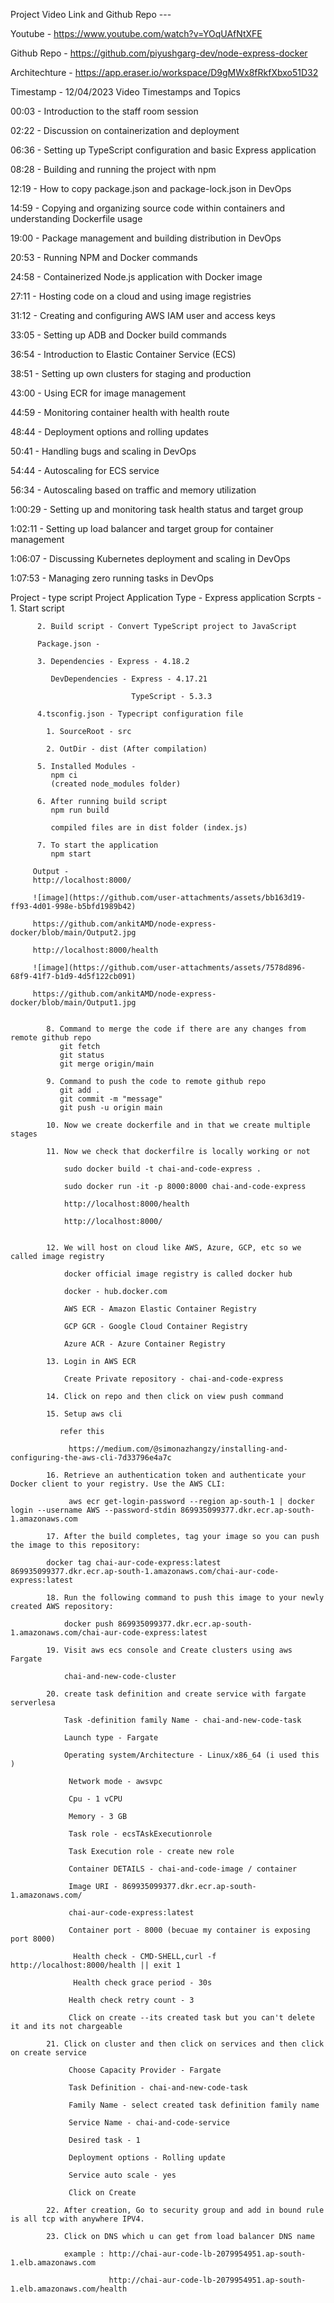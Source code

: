 Project Video Link and Github Repo ---

Youtube - https://www.youtube.com/watch?v=YOqUAfNtXFE

Github Repo - https://github.com/piyushgarg-dev/node-express-docker

Architechture - https://app.eraser.io/workspace/D9gMWx8fRkfXbxo51D32


Timestamp - 12/04/2023
Video Timestamps and Topics

00:03 - Introduction to the staff room session

02:22 - Discussion on containerization and deployment

06:36 - Setting up TypeScript configuration and basic Express application

08:28 - Building and running the project with npm

12:19 - How to copy package.json and package-lock.json in DevOps

14:59 - Copying and organizing source code within containers and understanding Dockerfile usage

19:00 - Package management and building distribution in DevOps

20:53 - Running NPM and Docker commands

24:58 - Containerized Node.js application with Docker image

27:11 - Hosting code on a cloud and using image registries

31:12 - Creating and configuring AWS IAM user and access keys

33:05 - Setting up ADB and Docker build commands

36:54 - Introduction to Elastic Container Service (ECS)

38:51 - Setting up own clusters for staging and production

43:00 - Using ECR for image management

44:59 - Monitoring container health with health route

48:44 - Deployment options and rolling updates

50:41 - Handling bugs and scaling in DevOps

54:44 - Autoscaling for ECS service

56:34 - Autoscaling based on traffic and memory utilization

1:00:29 - Setting up and monitoring task health status and target group

1:02:11 - Setting up load balancer and target group for container management

1:06:07 - Discussing Kubernetes deployment and scaling in DevOps

1:07:53 - Managing zero running tasks in DevOps

Project - type script Project
Application Type - Express application
Scrpts -  1. Start script 
         
          2. Build script - Convert TypeScript project to JavaScript
          
          Package.json -

          3. Dependencies - Express - 4.18.2
             
             DevDependencies - Express - 4.17.21 
                               
                               TypeScript - 5.3.3  

          4.tsconfig.json - Typecript configuration file
            
            1. SourceRoot - src
            
            2. OutDir - dist (After compilation)
          
          5. Installed Modules -
             npm ci 
             (created node_modules folder) 

          6. After running build script
             npm run build

             compiled files are in dist folder (index.js)

          7. To start the application
             npm start

         Output - 
         http://localhost:8000/
         
         ![image](https://github.com/user-attachments/assets/bb163d19-ff93-4d01-998e-b5bfd1989b42)

         https://github.com/ankitAMD/node-express-docker/blob/main/Output2.jpg

         http://localhost:8000/health

         ![image](https://github.com/user-attachments/assets/7578d896-68f9-41f7-b1d9-4d5f122cb091)

         https://github.com/ankitAMD/node-express-docker/blob/main/Output1.jpg


            8. Command to merge the code if there are any changes from remote github repo
               git fetch
               git status
               git merge origin/main

            9. Command to push the code to remote github repo
               git add .
               git commit -m "message"
               git push -u origin main

            10. Now we create dockerfile and in that we create multiple stages
                
            11. Now we check that dockerfilre is locally working or not
                
                sudo docker build -t chai-and-code-express .

                sudo docker run -it -p 8000:8000 chai-and-code-express 

                http://localhost:8000/health

                http://localhost:8000/


            12. We will host on cloud like AWS, Azure, GCP, etc so we called image registry
                
                docker official image registry is called docker hub
                
                docker - hub.docker.com
                
                AWS ECR - Amazon Elastic Container Registry 
                
                GCP GCR - Google Cloud Container Registry
                
                Azure ACR - Azure Container Registry
 
            13. Login in AWS ECR
                
                Create Private repository - chai-and-code-express
            
            14. Click on repo and then click on view push command
                
            15. Setup aws cli
                
               refer this 
               
                 https://medium.com/@simonazhangzy/installing-and-configuring-the-aws-cli-7d33796e4a7c

            16. Retrieve an authentication token and authenticate your Docker client to your registry. Use the AWS CLI:

                 aws ecr get-login-password --region ap-south-1 | docker login --username AWS --password-stdin 869935099377.dkr.ecr.ap-south-1.amazonaws.com
            
            17. After the build completes, tag your image so you can push the image to this repository:

            docker tag chai-aur-code-express:latest 869935099377.dkr.ecr.ap-south-1.amazonaws.com/chai-aur-code-express:latest

            18. Run the following command to push this image to your newly created AWS repository:

                docker push 869935099377.dkr.ecr.ap-south-1.amazonaws.com/chai-aur-code-express:latest

            19. Visit aws ecs console and Create clusters using aws Fargate
                  
                chai-and-new-code-cluster

            20. create task definition and create service with fargate serverlesa
                 
                Task -definition family Name - chai-and-new-code-task 
            
                Launch type - Fargate
            
                Operating system/Architecture - Linux/x86_64 (i used this )
            
                 Network mode - awsvpc
            
                 Cpu - 1 vCPU
            
                 Memory - 3 GB    

                 Task role - ecsTAskExecutionrole
            
                 Task Execution role - create new role
            
                 Container DETAILS - chai-and-code-image / container
            
                 Image URI - 869935099377.dkr.ecr.ap-south-1.amazonaws.com/
            
                 chai-aur-code-express:latest
            
                 Container port - 8000 (becuae my container is exposing port 8000)
            
                  Health check - CMD-SHELL,curl -f http://localhost:8000/health || exit 1
            
                  Health check grace period - 30s
            
                 Health check retry count - 3
            
                 Click on create --its created task but you can't delete it and its not chargeable

            21. Click on cluster and then click on services and then click on create service

                 Choose Capacity Provider - Fargate
            
                 Task Definition - chai-and-new-code-task
            
                 Family Name - select created task definition family name

                 Service Name - chai-and-code-service
        
                 Desired task - 1

                 Deployment options - Rolling update

                 Service auto scale - yes

                 Click on Create

            22. After creation, Go to security group and add in bound rule is all tcp with anywhere IPV4.

            23. Click on DNS which u can get from load balancer DNS name

                example : http://chai-aur-code-lb-2079954951.ap-south-1.elb.amazonaws.com
                      
                          http://chai-aur-code-lb-2079954951.ap-south-1.elb.amazonaws.com/health
        
            

